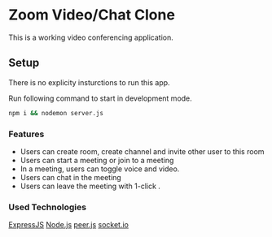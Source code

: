 # Zoom Video/Chat Clone

This is a working video conferencing application.

## Setup

There is no explicity insturctions to run this app.

Run following command to start in development mode.

```bash
npm i && nodemon server.js
```

### Features

- Users can create room, create channel and invite other user to this room
- Users can start a meeting or join to a meeting
- In a meeting, users can toggle voice and video.
- Users can chat in the meeting
- Users can leave the meeting with 1-click .

### Used Technologies

[ExpressJS](https://expressjs.com/)
[Node.js](https://nodejs.org/en/)
[peer.js](https://peerjs.com/)
[socket.io](https://socket.io/)
